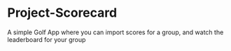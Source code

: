 # Project-Scorecard
A simple Golf App where you can import scores for a group, and watch the leaderboard for your group
